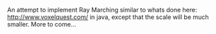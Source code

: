 An attempt to implement Ray Marching similar to whats done here: http://www.voxelquest.com/ in java, except that the scale will be much smaller. More to come...
